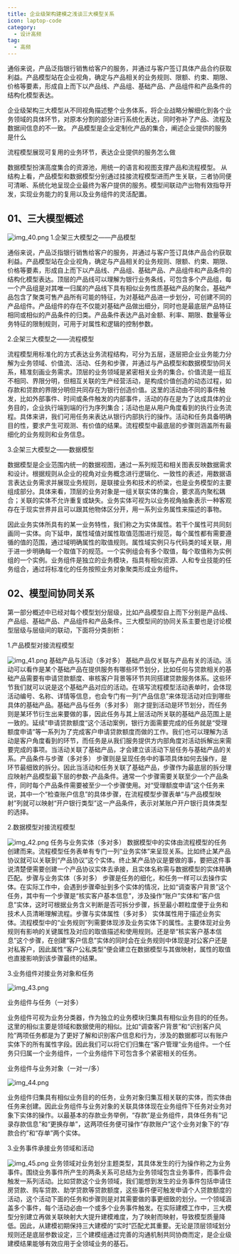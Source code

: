```yaml
---
title: 企业级架构建模之浅谈三大模型关系
icon: laptop-code
category:
  - 设计高频
tag:
  - 高频
---
```


通俗来说，产品泛指银行销售给客户的服务，并通过与客户签订具体产品合约获取利益。产品模型站在企业视角，确定与产品相关的业务规则、限额、约束、期限、价格等要素，形成自上而下以产品线、产品组、基础产品、产品组件和产品条件的结构化模型表达。

企业级架构三大模型从不同视角描述整个业务体系，将企业战略分解细化到各个业务领域的具体环节，对原本分割的部分进行系统化表达，同时弥补了产品、流程及数据间信息的不一致。
产品模型是企业定制化产品的集合，阐述企业提供的服务是什么

流程模型展现可复用的业务环节，表达企业提供的服务怎么做

数据模型扮演高度集合的资源池，用统一的语言和视图支撑产品和流程模型。
从结构上看，产品模型和数据模型分别通过挂接流程模型进而产生关联，三者协同便可清晰、系统化地呈现企业最终为客户提供的服务。模型间联动产出物有效指导开发，实现业务能力的复用以及业务组件的灵活配置。

## 01、三大模型概述

![img_40.png](img_40.png)
1.企架三大模型之——产品模型

通俗来说，产品泛指银行销售给客户的服务，并通过与客户签订具体产品合约获取利益。产品模型站在企业视角，确定与产品相关的业务规则、限额、约束、期限、价格等要素，形成自上而下以产品线、产品组、基础产品、产品组件和产品条件的结构化模型表达。顶层的产品线可以理解为银行业务条线，可包含多个产品组，每一个产品组是对其唯一归属的产品线下具有相似业务性质基础产品的聚合。基础产品包含了聚类可售产品所有可能的特征，为对基础产品进一步划分，可创建不同的产品组件。产品组件的存在不仅能对基础产品做出细分，同时也是最底层产品特征相同或相似的产品条件的归类。产品条件表达产品对金额、利率、期限、数量等业务特征的限制规则，可用于对属性和逻辑的控制参数。

2.企架三大模型之——流程模型

流程模型用标准化的方式表达业务流程结构，可分为五层，逐层把企业业务能力分解为业务领域、价值流、活动、任务和步骤，并通过与产品模型和数据模型协同关系，精准刻画业务需求。顶层的业务领域是紧密相关业务的集合。价值流是一组互不相同、界限分明，但相互关联的生产经营活动，是构成价值创造的动态过程，如存款和贷款的界限分明但共同存在为银行创造价值。这里的活动由不同的事件触发，比如外部事件、时间或条件触发的内部事件，活动的存在是为了达成具体的业务目的，企业执行端到端的行为序列集合；活动也是从用户角度看到的执行业务流程。具体来讲，我们可用任务来表达从银行内部执行的操作。活动和任务具备明确目的性，要求产生可观测、有价值的结果。流程模型中最底层的步骤则涵盖所有最细化的业务规则和业务信息。

3.企架三大模型之——数据模型

数据模型是企业范围内统一的数据视图，通过一系列规范和相关图表反映数据需求和设计。根据规则从企业的视角对业务概念进行逻辑化、一致性的表述，用数据语言表达业务需求并展现业务规则，是联接业务和技术的桥梁，也是业务模型的主要组成部分。具体来看，顶层的业务对象是一组关联实体的集合，要求高内聚松耦合；关联的实体不允许重复或缺失。业务实体可视为以业务视角抽象表示一种客观存在于现实世界并且可以跟其他物体区分开，用一系列业务属性来描述的事物。

因此业务实体所具有的某一业务特性，我们称之为实体属性。若干个属性可共同刻画同一实体。向下延申，属性域值对属性取值范围进行规范，每个属性都有需要遵循的值的范围，通过域明确属性的取值规则。属性域实例只与代码类的域关联，用于进一步明确每一个取值下的规范。一个实例组会有多个取值，每个取值称为实例组的一个实例。业务组件是独立的业务模块，指具有相似资源、人和专业技能的任务组合，通过将标准化的任务按照业务对象聚类形成业务组件。

## 02、模型间协同关系

第一部分概述中已经对每个模型划分层级，比如产品模型自上而下分别是产品线、产品组、基础产品、产品组件和产品条件。三大模型间的协同关系主要也是讨论模型层级与层级间的联动，下面将分类剖析：

1.产品模型对接流程模型

![img_41.png](img_41.png)
基础产品与活动（多对多） 基础产品仅关联与产品有关的活动。活动可以看作是某个基础产品在提供服务有哪些环节划分，比如任何与贷款相关的基础产品需要有申请贷款额度、审核客户背景等环节共同搭建贷款服务体系。这些环节我们就可以说是这个基础产品对应的活动。在填写流程模型活动表单时，会体现活动编号、名称、详情等信息，也会专门有一列“产品信息”来体现活动对应到哪些具体的基础产品。基础产品与任务（多对多） 刚才提到活动是环节划分，而任务则是某环节衍生出来要做的事，因此任务与其上层活动所关联的基础产品范围上是一致的。延续”申请贷款额度“这个活动案例，银行方面需要完成的任务就是“受理额度申请”等一系列为了完成客户申请贷款额度而做的工作。我们也可以理解为活动是客户角度看到的环节，而任务是从我们服务提供方内部角度对活动拆解出来需要完成的事项。当活动关联了基础产品，才会建立该活动下层任务与基础产品的关系。产品条件与步骤（多对多） 步骤则是呈现任务中的事项具体如何去操作，是环节最细致的拆分。因此当活动和任务关联了基础产品，步骤作为最底层的拆分理应映射产品模型最下层的参数-产品条件。通常一个步骤需要关联至少一个产品条件，同时每个产品条件需要被至少一个步骤使用。对“受理额度申请”这个任务来说，其中一个“检查账户信息”的具体步骤，在流程模型步骤表单“与产品模型映射”列就可以映射“开户银行类型”这一产品条件，表示对某账户开户银行具体类型的选择。

2.数据模型对接流程模型

![img_42.png](img_42.png)
任务与业务实体（多对多） 数据模型中的实体由流程模型的任务创建而来。流程模型任务表单有专门一列“业务实体”来呈现关系。比如终止某产品协议就可以关联到“产品协议”这个实体。终止某产品协议是要做的事，要把这件事说清楚便需要创建一个产品协议实体去承接，且实体名称需与数据模型的实体精确匹配。步骤与业务实体（多对多） 步骤是任务的细化，和任务一样可以去操作实体。在实际工作中，会遇到步骤牵扯到多个实体的情况，比如“调查客户背景”这个任务，其中有一个步骤是“核实客户基本信息”，涉及操作“账户”实体和“客户信息”实体，这时可根据业务含义判断是否可拆分步骤，拆至最小颗粒度便于业务和技术人员清晰理解流程。步骤与实体属性（多对多） 实体属性用于描述业务实体。流程模型中的“业务规则”列需要体现涉及业务实体下的属性。主要体现对业务规则有影响的关键属性及对应的取值描述和使用规则。还是举“核实客户基本信息”这个步骤，在创建“客户信息”实体的同时会在业务规则中体现是对公客户还是对私客户，因此属性“客户公私类型”便会建立在数据模型与其做映射，属性的取值也直接影响到该步骤最终的结果。

3.业务组件对接业务对象和任务

![img_43.png](img_43.png)


业务组件与任务（一对多）

业务组件可视为业务分类器，作为独立的业务模块归集具有相似业务目的的任务。这里的相似主要是领域和数据使用的相似。比如“调查客户背景”和“识别客户风险”两项任务都是为了更好了解和识别客户信息和行为，涉及的数据都可以有账户实体下的所有属性字段。因此我们可以将它们归集在“客户管理”业务组件。一个任务只归属一个业务组件，一个业务组件下可包含多个紧密相关的任务。

业务组件与业务对象（一对一/多）

![img_44.png](img_44.png)

业务组件归集具有相似业务目的的任务，业务对象归集互相关联的实体，而实体由任务来创建。因此业务组件与业务对象的关联具体体现在业务组件下任务对业务对象下实体的操作。以最基本的存款业务举例，“存款”是业务组件，具体任务有“记录存款信息”和“更换存单”，这两项任务便可操作“存款账户”这个业务对象下的“存款合约”和“存单”两个实体。

3.业务事件承接业务领域和活动

![img_45.png](img_45.png)
业务领域对业务划分主题类型，其具体发生的行为操作称之为业务事件。围绕业务事件所产生的两条关系可总结为业务领域包含业务事件，而事件会触发一系列活动。比如贷款这个业务领域，我们能想到发生的业务事件包括申请住房贷款、购车贷款、助学贷款等贷款额度，这些事件便可触发申请个人贷款额度的活动，这个活动下面的任务和步骤则是对其需要做的事更细致的划分。一个领域涵盖多个事件，每个活动必由一个或多个业务事件触发。在实际建模工作中，三大模型分别建立再做关联映射大大提升建模难度，为了映射而映射，导致模型质量降低。因此，从建模初期保持三大建模的“实时”匹配尤其重要。无论是顶层领域划分规则还是底层参数设定，三个建模组通过完善的沟通机制共同协商而定，是企业级建模结果能够有效应用于全领域业务的基石。